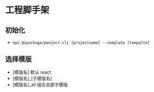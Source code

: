 # 工程脚手架


## 初始化
* `npx @ipackage/peoject-cli [projectname] --template [tempalte] `

## 选择模版
* [模版名] 默认 react
* [模版名]_[子模版名]
* [模版名]_all 组合全部子模版
